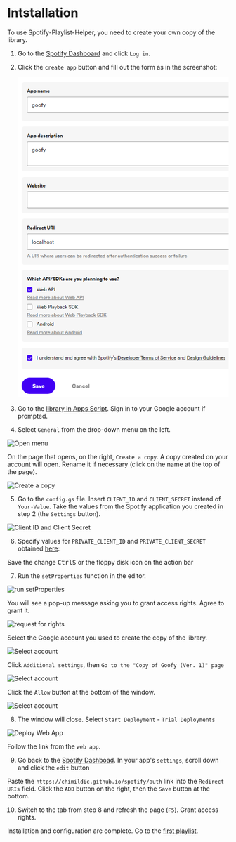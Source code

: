 # Intstallation

To use Spotify-Playlist-Helper, you need to create your own copy of the library. 

1. Go to the [Spotify Dashboard](https://developer.spotify.com/dashboard/) and click `Log in`.

2. Click the `create app` button and fill out the form as in the screenshot:

   ![Create an app](img/install-step-create-app.png ':size=40%')

3. Go to the [library in Apps Script](https://script.google.com/d/1DnC4H7yjqPV2unMZ_nmB-1bDSJT9wQUJ7Wq-ijF4Nc7Fl3qnbT0FkPSr/edit?usp=sharing). Sign in to your Google account if prompted.

4. Select `General` from the drop-down menu on the left.

![Open menu](/img/general-property.gif ':size=60%')

On the page that opens, on the right, `Create a copy`. A copy created on your account will open. Rename it if necessary (click on the name at the top of the page).

![Create a copy](/img/install-step-copy.png)

5. Go to the `config.gs` file. Insert `CLIENT_ID` and `CLIENT_SECRET` instead of `Your-Value`. Take the values ​​​​from the Spotify application you created in step 2 (the `Settings` button).

![Client ID and Client Secret](/img/install-step-client-id2.png)

6. Specify values ​​for `PRIVATE_CLIENT_ID` and `PRIVATE_CLIENT_SECRET` obtained [here](https://script.google.com/macros/s/AKfycbwwDT25i71nYAk1aICxnrXfFVDzctcmhRMqzugjEkpqmUWjGATAbMOCL5aqvlPXOIq4/exec):

Save the change <kbd>Ctrl</kbd><kbd>S</kbd> or the floppy disk icon on the action bar

7. Run the `setProperties` function in the editor.

![run setProperties](/img/install-run-setProperties.png)

You will see a pop-up message asking you to grant access rights. Agree to grant it.

![request for rights](/img/install-permission-request.png ':size=50%')

Select the Google account you used to create the copy of the library.

![Select account](/img/install-step-account.png)

Click `Additional settings`, then `Go to the "Copy of Goofy (Ver. 1)" page`

![Select account](/img/install-step-warning.png ':size=50%')

Click the `Allow` button at the bottom of the window.

![Select account](/img/install-step-grant-permissions.png)

8. The window will close. Select `Start Deployment` - `Trial Deployments`

![Deploy Web App](/img/install-step-webapp.png ':size=40%')

Follow the link from the `web app`.

9. Go back to the [Spotify Dashboad](https://developer.spotify.com/dashboard/). In your app's `settings`, scroll down and click the `edit` button

Paste the `https://chimildic.github.io/spotify/auth` link into the `Redirect URIs` field. Click the `ADD` button on the right, then the `Save` button at the bottom.

10. Switch to the tab from step 8 and refresh the page (`F5`). Grant access rights.

Installation and configuration are complete. Go to the [first playlist](/first-playlist).

